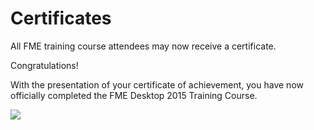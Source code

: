 # Certificates #
All FME training course attendees may now receive a certificate.

Congratulations!

With the presentation of your certificate of achievement, you have now officially completed the FME Desktop 2015 Training Course.

![](https://raw.githubusercontent.com/FMEEvangelist/FME-Desktop-Basic-Training-Manual-Images/master/Img6.7.TrainingCertificateSample.jpg)